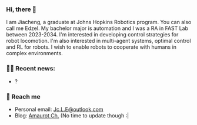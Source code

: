 ### Hi, there 👋

I am Jiacheng, a graduate at Johns Hopkins Robotics program. You can also call me Edzel. My bachelor major is automation and I was a RA in FAST Lab between 2023-2034. I'm interested in developing control strategies for robot locomotion. I'm also interested in multi-agent systems, optimal control and RL for robots. I wish to enable robots to cooperate with humans in complex environments.

### 🏃🏻 Recent news:

- ?

### 🧭 Reach me

- Personal email: Jc.L.E@outlook.com
- Blog: [Amaurot Ch.](https://redbowtie.github.io) (No time to update though :|  
